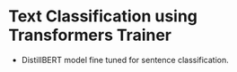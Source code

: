 # Text Classification using Transformers Trainer

* DistillBERT model fine tuned for sentence classification.

